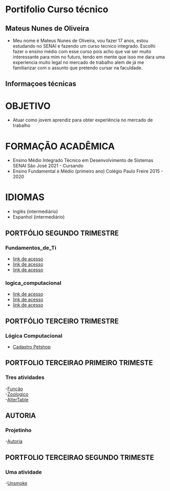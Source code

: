 # Portifolio Curso técnico
## Mateus Nunes de Oliveira
 - Meu nome é Mateus Nunes de Oliveira, vou fazer 17 anos, estou estudando no SENAI e fazendo um curso tecnico integrado. Escolhi fazer o ensino médio com esse curso pois acho que vai ser muito interessante para mim no futuro, tendo em mente que isso me dara uma experiencia muito legal no mercado de trabalho alem de já me familiarizar com o assunto que pretendo cursar na faculdade.
 
 ## Informaçoes técnicas
# OBJETIVO
- Atuar como jovem aprendiz para obter experiência no mercado de trabalho

# FORMAÇÃO ACADÊMICA
- Ensino Médio Integrado Técnico em Desenvolvimento de Sistemas 
SENAI São José
2021 - Cursando
- Ensino Fundamental e Médio (primeiro ano)
  Colégio Paulo Freire
2015 - 2020

# IDIOMAS
- Inglês (intermediário)
- Espanhol (intermediário)

## PORTFÓLIO SEGUNDO TRIMESTRE
### Fundamentos_de_Ti
- [link de acesso](fundamentos_de_ti/atividade1.sh)
- [link de acesso](fundamentos_de_ti/atividade2.sh)
- [link de acesso](fundamentos_de_ti/atividade3.sh)





### logica_computacional
- [link de acesso](logica_computacional/exemplos/atividade1.sh)
- [link de acesso](logica_computacional/exemplos/atividade2.sh)
- [link de acesso](logica_computacional/exemplos/atividade3.sh)

## PORTFÓLIO TERCEIRO TRIMESTRE
### Lógica Computacional
- [Cadastro Petshop](Logica_computacional)

## PORTFOLIO TERCEIRAO PRIMEIRO TRIMESTE
### Tres atividades

-[Função](Portifolio_terceirao1/funcao.sql) <br>
-[Zoologico](Portifolio_terceirao1/zoologico.sql) <br>
-[AlterTable](Portifolio_terceirao1/alteracao_tabela) <br>

## AUTORIA
### Projetinho

-[Autoria](autoria/projetinho) <br>

## PORTFOLIO TERCEIRAO SEGUNDO TRIMESTE
### Uma atividade
-[Unsmoke](https://github.com/lucasmalfatti/Unsmoke) <br>



